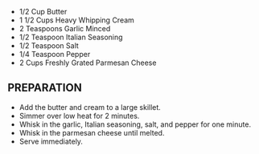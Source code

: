 * 1/2 Cup Butter
* 1 1/2 Cups Heavy Whipping Cream
* 2 Teaspoons Garlic Minced
* 1/2 Teaspoon Italian Seasoning
* 1/2 Teaspoon Salt
* 1/4 Teaspoon Pepper
* 2 Cups Freshly Grated Parmesan Cheese
## PREPARATION

- Add the butter and cream to a large skillet.
- Simmer over low heat for 2 minutes.
- Whisk in the garlic, Italian seasoning, salt, and pepper for one minute.
- Whisk in the parmesan cheese until melted.
- Serve immediately.